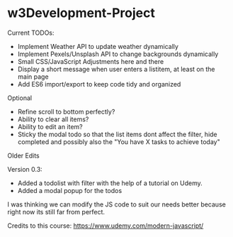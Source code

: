 # w3Development-Project

Current TODOs:

* Implement Weather API to update weather dynamically
* Implement Pexels/Unsplash API to change backgrounds dynamically
* Small CSS/JavaScript Adjustments here and there
* Display a short message when user enters a listitem, at least on the main page
* Add ES6 import/export to keep code tidy and organized

Optional

* Refine scroll to bottom perfectly?
* Ability to clear all items?
* Ability to edit an item?
* Sticky the modal todo so that the list items dont affect the filter, hide completed and possibly also the "You have X tasks to achieve today"

Older Edits

Version 0.3: 

* Added a todolist with filter with the help of a tutorial on Udemy.
* Added a modal popup for the todos 

I was thinking we can modify the JS code to suit our needs better because right now its still far from perfect.

Credits to this course: https://www.udemy.com/modern-javascript/
